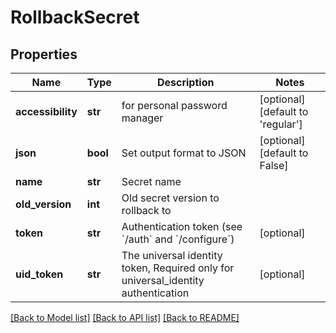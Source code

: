 # RollbackSecret

## Properties
Name | Type | Description | Notes
------------ | ------------- | ------------- | -------------
**accessibility** | **str** | for personal password manager | [optional] [default to 'regular']
**json** | **bool** | Set output format to JSON | [optional] [default to False]
**name** | **str** | Secret name | 
**old_version** | **int** | Old secret version to rollback to | 
**token** | **str** | Authentication token (see &#x60;/auth&#x60; and &#x60;/configure&#x60;) | [optional] 
**uid_token** | **str** | The universal identity token, Required only for universal_identity authentication | [optional] 

[[Back to Model list]](../README.md#documentation-for-models) [[Back to API list]](../README.md#documentation-for-api-endpoints) [[Back to README]](../README.md)


